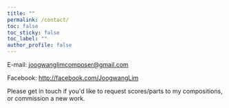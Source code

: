 ```yaml
---
title: ""
permalink: /contact/
toc: false
toc_sticky: false
toc_label: ""
author_profile: false
---
```

E-mail: joogwanglimcomposer@gmail.com

Facebook: http://facebook.com/JoogwangLim

Please get in touch if you'd like to request scores/parts to my compositions, or commission a new work.
